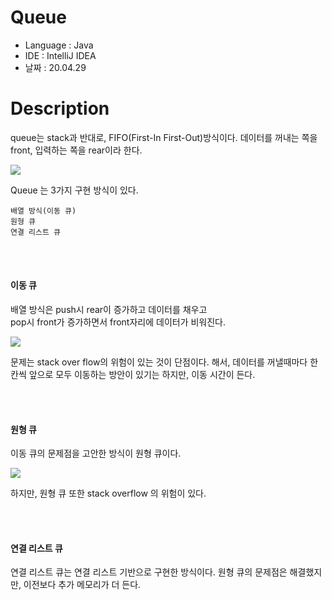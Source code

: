 # Queue

* Language : Java
* IDE : IntelliJ IDEA
* 날짜 : 20.04.29

# Description

queue는 stack과 반대로, FIFO(First-In First-Out)방식이다.  데이터를 꺼내는 쪽을 front, 입력하는 쪽을 rear이라 한다.

<img src="/doc/linear/stack/queue.png">

Queue 는 3가지 구현 방식이 있다.
```
배열 방식(이동 큐)
원형 큐
연결 리스트 큐
```
<br>
<br>

#### 이동 큐 

배열 방식은 push시 rear이 증가하고 데이터를 채우고 <br>
pop시 front가 증가하면서 front자리에 데이터가 비워진다.

<img src="/doc/linear/stack/moveQueue.png">
 
문제는 stack over flow의 위험이 있는 것이 단점이다.  해서, 데이터를 꺼낼때마다 한칸씩 앞으로 모두 이동하는 방안이 있기는 하지만, 이동 시간이 든다.


<br>
<br>

#### 원형 큐

이동 큐의 문제점을 고안한 방식이 원형 큐이다.

<img src="/doc/linear/stack/circularQueue.png">

하지만, 원형 큐 또한 stack overflow 의 위험이 있다.

<br>
<br>

#### 연결 리스트 큐 

연결 리스트 큐는 연결 리스트 기반으로 구현한 방식이다.  원형 큐의 문제점은 해결했지만,  이전보다 추가 메모리가 더 든다.